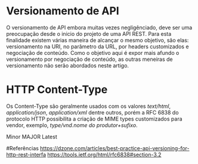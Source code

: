 # Versionamento de API

O versionamento de API embora muitas vezes negligênciado, deve ser uma preocupação desde o 
inicio do projeto de uma API REST. Para esta finalidade existem várias maneira de alcançar o mesmo
objetivo, são elas: versionamento na URI, no parâmetro da URL, por headers customizados e negociação
de conteúdo. Como o objetivo aqui é expor mais afundo o versionamento por negociação de conteúdo, as 
outras meneiras de versionamento não serão abordados neste artigo.

# HTTP Content-Type
Os Content-Type são geralmente usados com os valores *text/html*, *application/json*, 
*application/xml* dentre outros, porém a RFC 6838 do protocolo HTTP possibilita a criação de
MIME types customizados para vendor, exemplo, *type/vnd.nome do produtor+sufixo*. 

Minor MAJOR
Latest

#Referências
https://dzone.com/articles/best-practice-api-versioning-for-http-rest-interfa
https://tools.ietf.org/html/rfc6838#section-3.2

